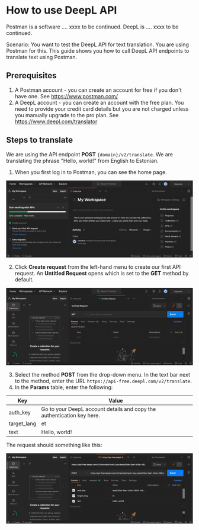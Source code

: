 # How to use DeepL API

Postman is a software .... xxxx to be continued.
DeepL is .... xxxx to be continued.

Scenario: You want to test the DeepL API for text translation. You are using Postman for this.
This guide shows you how to call DeepL API endpoints to translate text using Postman.

## Prerequisites

1. A Postman account - you can create an account for free if you don't have one. See https://www.postman.com/ 
2. A DeepL account - you can create an account with the free plan. You need to provide your credit card details but you are not charged unless you manually upgrade to the pro plan. See https://www.deepl.com/translator

## Steps to translate
We are using the API endpoint **POST** `{domain}/v2/translate`. We are translating the phrase "Hello, world!" from English to Estonian. 

1. When you first log in to Postman, you can see the home page.

![Screenshot of the Postman home screen](images/welcome-screen.png)

2. Click **Create request** from the left-hand menu to create our first API request. An **Untitled Request** opens which is set to the **GET** method by default.

![Screenshot of the new untitled request](images/new-request.png)

3. Select the method **POST** from the drop-down menu. In the text bar next to the method, enter the URL `https://api-free.deepl.com/v2/translate`.
4. In the **Params** table, enter the following:

  | Key  | Value |
  | ------------- | ------------- |
  | auth_key | Go to your DeepL account details and copy the authentication key here. |
  | target_lang | et |
  | text | Hello, world! |
  
  The request should something like this: 
  
  ![Screenshot of the API request and parameters](images/post-request-params.png)
